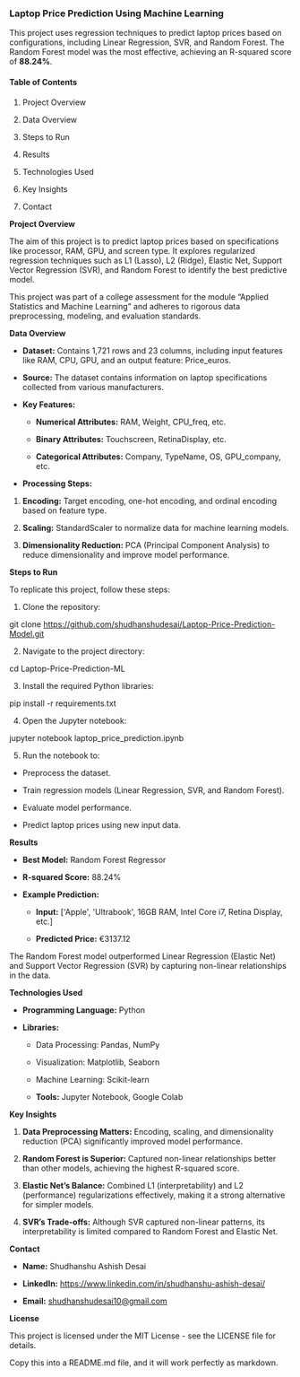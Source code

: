 ### **Laptop Price Prediction Using Machine Learning**

This project uses regression techniques to predict laptop prices based on configurations, including Linear Regression, SVR, and Random Forest. The Random Forest model was the most effective, achieving an R-squared score of **88.24%**.


#### **Table of Contents**

1. Project Overview

2. Data Overview

3. Steps to Run

4. Results

5. Technologies Used

6. Key Insights

7. Contact

**Project Overview**

The aim of this project is to predict laptop prices based on specifications like processor, RAM, GPU, and screen type. It explores regularized regression techniques such as L1 (Lasso), L2 (Ridge), Elastic Net, Support Vector Regression (SVR), and Random Forest to identify the best predictive model.

This project was part of a college assessment for the module “Applied Statistics and Machine Learning” and adheres to rigorous data preprocessing, modeling, and evaluation standards.

**Data Overview**

- **Dataset:** Contains 1,721 rows and 23 columns, including input features like RAM, CPU, GPU, and an output feature: Price\_euros.

- **Source:** The dataset contains information on laptop specifications collected from various manufacturers.

- **Key Features:**

  - **Numerical Attributes:** RAM, Weight, CPU\_freq, etc.

  - **Binary Attributes:** Touchscreen, RetinaDisplay, etc.

  - **Categorical Attributes:** Company, TypeName, OS, GPU\_company, etc.

- **Processing Steps:**

1. **Encoding:** Target encoding, one-hot encoding, and ordinal encoding based on feature type.

2. **Scaling:** StandardScaler to normalize data for machine learning models.

3. **Dimensionality Reduction:** PCA (Principal Component Analysis) to reduce dimensionality and improve model performance.

**Steps to Run**

To replicate this project, follow these steps:

1. Clone the repository:

git clone https://github.com/shudhanshudesai/Laptop-Price-Prediction-Model.git

2. Navigate to the project directory:

cd Laptop-Price-Prediction-ML

3. Install the required Python libraries:

pip install -r requirements.txt

4. Open the Jupyter notebook:

jupyter notebook laptop\_price\_prediction.ipynb

5. Run the notebook to:

- Preprocess the dataset.

- Train regression models (Linear Regression, SVR, and Random Forest).

- Evaluate model performance.

- Predict laptop prices using new input data.

**Results**

- **Best Model:** Random Forest Regressor

- **R-squared Score:** 88.24%

- **Example Prediction:**

  - **Input:** \['Apple', 'Ultrabook', 16GB RAM, Intel Core i7, Retina Display, etc.]

  - **Predicted Price:** €3137.12

The Random Forest model outperformed Linear Regression (Elastic Net) and Support Vector Regression (SVR) by capturing non-linear relationships in the data.

**Technologies Used**

- **Programming Language:** Python

- **Libraries:**

  - Data Processing: Pandas, NumPy

  - Visualization: Matplotlib, Seaborn

  - Machine Learning: Scikit-learn

  - **Tools:** Jupyter Notebook, Google Colab

**Key Insights**

1. **Data Preprocessing Matters:** Encoding, scaling, and dimensionality reduction (PCA) significantly improved model performance.

2. **Random Forest is Superior:** Captured non-linear relationships better than other models, achieving the highest R-squared score.

3. **Elastic Net’s Balance:** Combined L1 (interpretability) and L2 (performance) regularizations effectively, making it a strong alternative for simpler models.

4. **SVR’s Trade-offs:** Although SVR captured non-linear patterns, its interpretability is limited compared to Random Forest and Elastic Net.

**Contact**

- **Name:** Shudhanshu Ashish Desai

- **LinkedIn:** https://www.linkedin.com/in/shudhanshu-ashish-desai/

- **Email:** shudhanshudesai10@gmail.com

**License**

This project is licensed under the MIT License - see the LICENSE file for details.

Copy this into a README.md file, and it will work perfectly as markdown.
